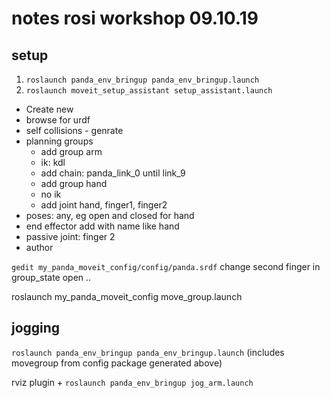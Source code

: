 # notes rosi workshop 09.10.19

## setup

1. `roslaunch panda_env_bringup panda_env_bringup.launch`
2. `roslaunch moveit_setup_assistant setup_assistant.launch`
  * Create new
  * browse for urdf
  * self collisions - genrate
  * planning groups
    * add group arm
    * ik: kdl
    * add chain: panda_link_0 until link_9 
    * add group hand
    * no ik
    * add joint hand, finger1, finger2
  * poses: any, eg open and closed for hand
  * end effector add with name like hand
  * passive joint: finger 2
  * author

`gedit my_panda_moveit_config/config/panda.srdf`
change second finger in group_state open ..

roslaunch my_panda_moveit_config move_group.launch

## jogging

`roslaunch panda_env_bringup panda_env_bringup.launch` (includes movegroup from config package generated above)

rviz plugin +
`roslaunch panda_env_bringup jog_arm.launch`
